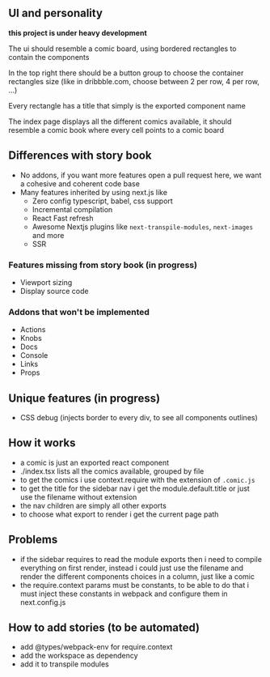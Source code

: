 ## UI and personality

**this project is under heavy development**

The ui should resemble a comic board, using bordered rectangles to contain the components

In the top right there should be a button group to choose the container rectangles size (like in dribbble.com, choose between 2 per row, 4 per row, ...)

Every rectangle has a title that simply is the exported component name

The index page displays all the different comics available, it should resemble a comic book where every cell points to a comic board


## Differences with story book

-   No addons, if you want more features open a pull request here, we want a cohesive and coherent code base
-   Many features inherited by using next.js like
    -   Zero config typescript, babel, css support
    -   Incremental compilation
    -   React Fast refresh
    -   Awesome Nextjs plugins like `next-transpile-modules`, `next-images` and more
    -   SSR

### Features missing from story book (in progress)

-   Viewport sizing
-   Display source code

### Addons that won't be implemented

-   Actions
-   Knobs
-   Docs
-   Console
-   Links
-   Props

## Unique features (in progress)

- CSS debug (injects border to every div, to see all components outlines)

## How it works

-   a comic is just an exported react component
-   ./index.tsx lists all the comics available, grouped by file
-   to get the comics i use context.require with the extension of `.comic.js`
-   to get the title for the sidebar nav i get the module.default.title or just use the filename without extension
-   the nav children are simply all other exports
-   to choose what export to render i get the current page path

## Problems

-   if the sidebar requires to read the module exports then i need to compile everything on first render, instead i could just use the filename and render the different components choices in a column, just like a comic
-   the require.context params must be constants, to be able to do that i must inject these constants in webpack and configure them in next.config.js

## How to add stories (to be automated)

-   add @types/webpack-env for require.context
-   add the workspace as dependency
-   add it to transpile modules
